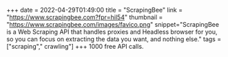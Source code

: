 +++
date = 2022-04-29T01:49:00
title = "ScrapingBee"
link = "https://www.scrapingbee.com?fpr=hil54"
thumbnail = "https://www.scrapingbee.com/images/favico.png"
snippet="ScrapingBee is a Web Scraping API that handles proxies and Headless browser for you, so you can focus on extracting the data you want, and nothing else."
tags = ["scraping"," crawling"]
+++
1000 free API calls.
